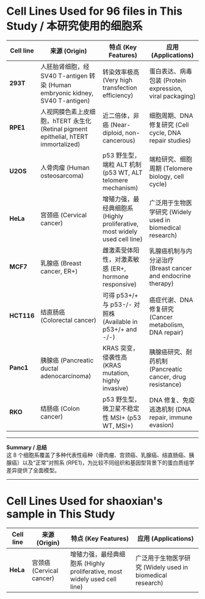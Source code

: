 # Cell Lines Used for 96 files in This Study / 本研究使用的细胞系

| Cell line | 来源 (Origin) | 特点 (Key Features) | 应用 (Applications) |
|-----------|--------------|---------------------|---------------------|
| **293T** | 人胚胎肾细胞，经 SV40 T-antigen 转染 (Human embryonic kidney, SV40 T-antigen) | 转染效率极高 (Very high transfection efficiency) | 蛋白表达、病毒包装 (Protein expression, viral packaging) |
| **RPE1** | 人视网膜色素上皮细胞，hTERT 永生化 (Retinal pigment epithelial, hTERT immortalized) | 近二倍体，非癌 (Near-diploid, non-cancerous) | 细胞周期、DNA 修复研究 (Cell cycle, DNA repair studies) |
| **U2OS** | 人骨肉瘤 (Human osteosarcoma) | p53 野生型，端粒 ALT 机制 (p53 WT, ALT telomere mechanism) | 端粒研究、细胞周期 (Telomere biology, cell cycle) |
| **HeLa** | 宫颈癌 (Cervical cancer) | 增殖力强，最经典细胞系 (Highly proliferative, most widely used cell line) | 广泛用于生物医学研究 (Widely used in biomedical research) |
| **MCF7** | 乳腺癌 (Breast cancer, ER+) | 雌激素受体阳性，对激素敏感 (ER+, hormone responsive) | 乳腺癌机制与内分泌治疗 (Breast cancer and endocrine therapy) |
| **HCT116** | 结直肠癌 (Colorectal cancer) | 可得 p53+/+ 与 p53-/- 对照株 (Available in p53+/+ and -/-) | 癌症代谢、DNA 修复研究 (Cancer metabolism, DNA repair) |
| **Panc1** | 胰腺癌 (Pancreatic ductal adenocarcinoma) | KRAS 突变，侵袭性高 (KRAS mutation, highly invasive) | 胰腺癌研究、耐药机制 (Pancreatic cancer, drug resistance) |
| **RKO** | 结肠癌 (Colon cancer) | p53 野生型，微卫星不稳定性 MSI+ (p53 WT, MSI+) | DNA 修复、免疫逃逸机制 (DNA repair, immune evasion) |

---

**Summary / 总结**  
这 8 个细胞系覆盖了多种代表性癌种（骨肉瘤、宫颈癌、乳腺癌、结直肠癌、胰腺癌）以及“正常”对照系 (RPE1)，为比较不同组织和基因型背景下的蛋白质组学差异提供了全面模型。

---
# Cell Lines Used for shaoxian's sample in This Study

| Cell line | 来源 (Origin) | 特点 (Key Features) | 应用 (Applications) |
|-----------|--------------|---------------------|---------------------|
| **HeLa** | 宫颈癌 (Cervical cancer) | 增殖力强，最经典细胞系 (Highly proliferative, most widely used cell line) | 广泛用于生物医学研究 (Widely used in biomedical research) |
